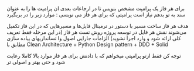 برای هر فاز یک پرامپت مشخص بنویس تا در ارجاعات بعدی ان پرامپت ها را به عنوان سند به تو بدهم  نیاز است پرامپتی که برای هر فاز می نویسی :
موارد زیر را در بربگیرد

هدف هر فاز
ساخت مسیر با دستور در ترمینال
فایل‌ها و مسیرهایی که در این فاز تکمیل می‌شوند
نقش هر فایل در توسعه پروژه
روش تست هر فاز (در این مرحله فقط تعریف کلی ارائه شود و وارد اجرا نشوید)
الزامات جارایی
اصول وا تسانداریهای پیاده سازی مطابق با Clean Architecture + Python Design pattern + DDD + Solid

توجه کن فقط ازتو پرامپتی میخواهم که با دادنش برای هر فاز موارد بالا کاملا رعایت شود و حتی بهتر و اصولی تر
